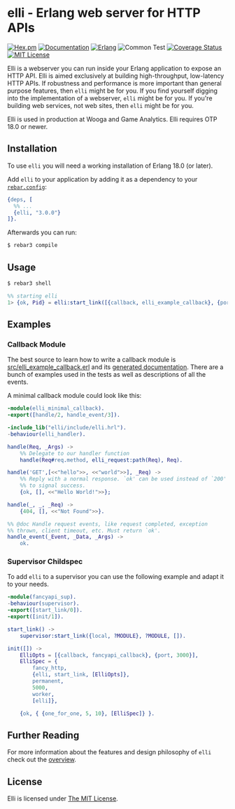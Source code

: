 # elli - Erlang web server for HTTP APIs

[![Hex.pm][hex badge]][hex package]
[![Documentation][doc badge]][docs]
[![Erlang][erlang badge]][erlang downloads]
![Common Test](https://github.com/elli-lib/elli/workflows/Common%20Test/badge.svg)
[![Coverage Status][coveralls badge]][coveralls link]
[![MIT License][license badge]](LICENSE)

[hex badge]: https://img.shields.io/hexpm/v/elli.svg
[hex package]: https://hex.pm/packages/elli
[latest release]: https://github.com/elli-lib/elli/releases/latest
[erlang badge]: https://img.shields.io/badge/erlang-%E2%89%A520.0-red.svg
[erlang downloads]: http://www.erlang.org/downloads
[doc badge]: https://img.shields.io/badge/docs-edown-green.svg
[docs]: doc/README.md
[coveralls badge]: https://coveralls.io/repos/github/elli-lib/elli/badge.svg?branch=develop
[coveralls link]: https://coveralls.io/github/elli-lib/elli?branch=develop
[license badge]: https://img.shields.io/badge/license-MIT-blue.svg

Elli is a webserver you can run inside your Erlang application to
expose an HTTP API. Elli is aimed exclusively at building
high-throughput, low-latency HTTP APIs. If robustness and performance
is more important than general purpose features, then `elli` might be
for you. If you find yourself digging into the implementation of a
webserver, `elli` might be for you. If you're building web services,
not web sites, then `elli` might be for you.

Elli is used in production at Wooga and Game Analytics. Elli requires
OTP 18.0 or newer.


## Installation

To use `elli` you will need a working installation of Erlang 18.0 (or later).

Add `elli` to your application by adding it as a dependency to your
[`rebar.config`](http://www.rebar3.org/docs/configuration):

```erlang
{deps, [
  %% ...
  {elli, "3.0.0"}
]}.
```

Afterwards you can run:

```sh
$ rebar3 compile
```


## Usage
```sh
$ rebar3 shell
```

```erlang
%% starting elli
1> {ok, Pid} = elli:start_link([{callback, elli_example_callback}, {port, 3000}]).
```

## Examples

### Callback Module

The best source to learn how to write a callback module
is [src/elli_example_callback.erl](src/elli_example_callback.erl) and
its [generated documentation](doc/elli_example_callback.md). There are a bunch
of examples used in the tests as well as descriptions of all the events.

A minimal callback module could look like this:

```erlang
-module(elli_minimal_callback).
-export([handle/2, handle_event/3]).

-include_lib("elli/include/elli.hrl").
-behaviour(elli_handler).

handle(Req, _Args) ->
    %% Delegate to our handler function
    handle(Req#req.method, elli_request:path(Req), Req).

handle('GET',[<<"hello">>, <<"world">>], _Req) ->
    %% Reply with a normal response. `ok' can be used instead of `200'
    %% to signal success.
    {ok, [], <<"Hello World!">>};

handle(_, _, _Req) ->
    {404, [], <<"Not Found">>}.

%% @doc Handle request events, like request completed, exception
%% thrown, client timeout, etc. Must return `ok'.
handle_event(_Event, _Data, _Args) ->
    ok.
```


### Supervisor Childspec

To add `elli` to a supervisor you can use the following example and adapt it to
your needs.

```erlang
-module(fancyapi_sup).
-behaviour(supervisor).
-export([start_link/0]).
-export([init/1]).

start_link() ->
    supervisor:start_link({local, ?MODULE}, ?MODULE, []).

init([]) ->
    ElliOpts = [{callback, fancyapi_callback}, {port, 3000}],
    ElliSpec = {
        fancy_http,
        {elli, start_link, [ElliOpts]},
        permanent,
        5000,
        worker,
        [elli]},

    {ok, { {one_for_one, 5, 10}, [ElliSpec]} }.
```


## Further Reading

For more information about the features and design philosophy of `elli` check
out the [overview](doc/README.md).


## License

Elli is licensed under [The MIT License](LICENSE).
